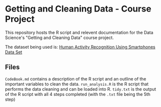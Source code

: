 # Getting and Cleaning Data - Course Project 

This repository hosts the R script and relevent documentation for the Data Science's "Getting and Cleaning Data" course project. 

The dataset being used is: [Human Activity Recognition Using Smartphones Data Set](http://archive.ics.uci.edu/ml/datasets/Human+Activity+Recognition+Using+Smartphones)

## Files 

`CodeBook.md` contains a description of the R script and an outline of the important variables to clean the data. 
`run_analysis.R` is the R script that performs the data cleaning and can be loaded into R. 
`tidy.txt` is the output of the R script with all 4 steps completed (with the `.txt` file being the 5th step)
